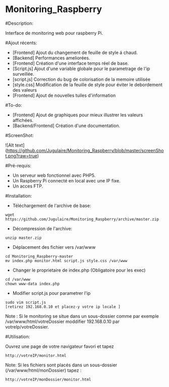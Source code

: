 # Monitoring_Raspberry

#Description: 

Interface de monitoring web pour raspberry Pi.

#Ajout récents:

* [Frontend] Ajout du changement de feuille de style á chaud.
* [Backend] Performances ameliorées.
* [Frontend] Création d'une interface temps réel de base.
* [Script.js] Ajout d'une variable globale pour le parametrage de l'ip surveillée.
* [script.js] Correction du bug de colorisation de la memoire utilisée
* [style.css] Modification de la feuille de style pour éviter le debordement des valeurs
* [Frontend] Ajout de nouvelles tuiles d'information 

#To-do: 
 
* [Frontend] Ajout de graphiques pour mieux illustrer les valeurs affichées. 
* [Backend/Frontend] Création d'une documentation.

#ScreenShot: 

![Alt text] (https://github.com/Jugulaire/Monitoring_Raspberry/blob/master/screenShot.png?raw=true)

#Pré-requis: 

* Un serveur web fonctionnel avec PHP5.
* Un Raspberry Pi connecté en local avec une IP fixe.
* Un acces FTP. 

#Installation: 

*  Téléchargement de l'archive de base:   
```
wget https://github.com/Jugulaire/Monitoring_Raspberry/archive/master.zip
```
*  Décompression de l'archive:
```
unzip master.zip
```
*  Déplacement des fichier vers /var/www
```
cd Monitoring_Raspberry-master
mv index.php monitor.html script.js style.css /var/www
```
*  Changer le proprietaire de index.php (Obligatoire pour les exec)
```
cd /var/www
chown www-data index.php
```
*  Modifier script.js pour parametrer l'ip
```
sudo vim script.js
[retirez 192.168.0.10 et placez-y votre ip locale ] 
```
Note : Si le monitoring se situe dans un sous-dossier comme par exemple /var/www/html/votreDossier moddifier 192.168.0.10 par votreIp/votreDossier.

#Utilisation: 

Ouvrez une page de votre navigateur favori et tapez 
```
http://votreIP/monitor.html 

```
Note: Si les fichiers sont placés dans un sous-dossier (/var/www/html/monDossier) tapez :
```
http://votreIP/monDossier/monitor.html
```

